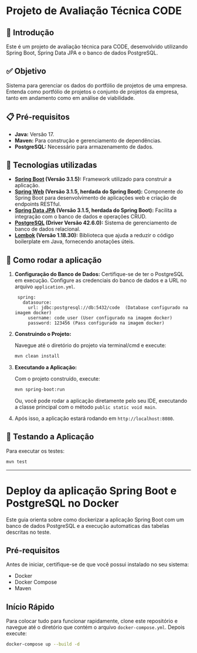 # Projeto de Avaliação Técnica CODE

## 📌 Introdução

Este é um projeto de avaliação técnica para CODE, desenvolvido utilizando Spring Boot, Spring Data JPA e o banco de dados PostgreSQL.

## ✅ Objetivo

Sistema para gerenciar os dados do portfólio de projetos de uma empresa. Entenda como portfólio de projetos o conjunto de projetos da empresa, tanto em andamento como em análise de viabilidade.

## 📋 Pré-requisitos

- **Java:** Versão 17.
- **Maven:** Para construção e gerenciamento de dependências.
- **PostgreSQL:** Necessário para armazenamento de dados.


## 🔧 Tecnologias utilizadas

- **[Spring Boot](https://spring.io/projects/spring-boot) (Versão 3.1.5):** Framework utilizado para construir a aplicação.
- **[Spring Web](https://spring.io/projects/spring-boot) (Versão 3.1.5, herdada do Spring Boot):** Componente do Spring Boot para desenvolvimento de aplicações web e criação de endpoints RESTful.
- **[Spring Data JPA](https://spring.io/projects/spring-data-jpa) (Versão 3.1.5, herdada do Spring Boot):** Facilita a integração com o banco de dados e operações CRUD.
- **[PostgreSQL](https://www.postgresql.org/) (Driver Versão 42.6.0):** Sistema de gerenciamento de banco de dados relacional.
- **[Lombok](https://projectlombok.org/) (Versão 1.18.30):** Biblioteca que ajuda a reduzir o código boilerplate em Java, fornecendo anotações úteis.

## 🚀 Como rodar a aplicação

1. **Configuração do Banco de Dados:** Certifique-se de ter o PostgreSQL em execução. Configure as credenciais do banco de dados e a URL no arquivo `application.yml`.

   ```properties
    spring:
      datasource:
        url: jdbc:postgresql://db:5432/code  (Database configurado na imagem docker)
        username: code_user (User configurado na imagem docker)
        password: 123456 (Pass configurado na imagem docker)
   ```

2. **Construindo o Projeto:**

   Navegue até o diretório do projeto via terminal/cmd e execute:
   ```bash
   mvn clean install
   ```

3. **Executando a Aplicação:**

   Com o projeto construído, execute:
   ```bash
   mvn spring-boot:run
   ```

   Ou, você pode rodar a aplicação diretamente pelo seu IDE, executando a classe principal com o método `public static void main`.

4. Após isso, a aplicação estará rodando em `http://localhost:8080`.

## 🧪 Testando a Aplicação

Para executar os testes:
```bash
mvn test
```

---

# Deploy da aplicação Spring Boot e PostgreSQL no Docker

Este guia orienta sobre como dockerizar a aplicação Spring Boot com um banco de dados PostgreSQL e a execução automaticas das tabelas descritas no teste.

## Pré-requisitos

Antes de iniciar, certifique-se de que você possui instalado no seu sistema:

- Docker
- Docker Compose
- Maven

## Início Rápido

Para colocar tudo para funcionar rapidamente, clone este repositório e navegue até o diretório que contém o arquivo `docker-compose.yml`. Depois execute:

```bash
docker-compose up --build -d



